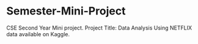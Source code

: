 # Semester-Mini-Project
 CSE Second Year Mini project.
Project Title: Data Analysis Using NETFLIX data available on Kaggle.

